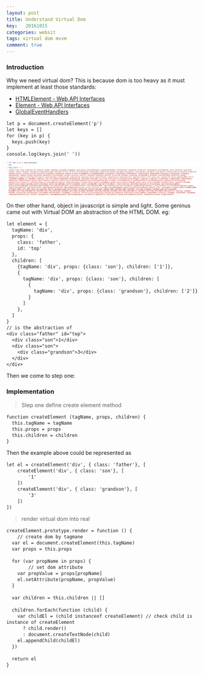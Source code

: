 ```yaml
---
layout: post
title: Understand Virtual Dom
key:   20161015
categories: websit
tags: virtual dom mvvm
comment: true
---
```


### Introduction

Why we need virtual dom? This is because dom is too heavy as it must implement at least those standards:

- [HTMLElement - Web API Interfaces](https://developer.mozilla.org/en-US/docs/Web/API/HTMLElement)
- [Element - Web API Interfaces](https://developer.mozilla.org/en-US/docs/Web/API/Element)
- [GlobalEventHandlers](https://developer.mozilla.org/en-US/docs/Web/API/GlobalEventHandlers)

```
let p = document.createElement('p')
let keys = []
for (key in p) {
  keys.push(key)
}
console.log(keys.join(' '))
```
![heavyDom](/assets/img/domheavy.png)

On ther other hand, object in javascript is simple and light. Some geninus came out with Virtual DOM an abstraction of the HTML DOM.
eg:

```
let element = {
  tagName: 'div',
  props: { 
    class: 'father',
    id: 'top'
  },
  children: [
    {tagName: 'div', props: {class: 'son'}, children: ['1']},
    {
      tagName: 'div', props: {class: 'son'}, children: [
        {
          tagName: 'div', props: {class: 'grandson'}, children: ['2']}
        }
      ]
    },
  ]
}
// is the abstraction of 
<div class="father" id="top">
  <div class="son">1</div> 
  <div class="son">
    <div class="grandson">3</div>
  </div> 
</div>
```
Then we come to step one:

### Implementation

> Step one define create element method

```
function createElement (tagName, props, children) {
  this.tagName = tagName
  this.props = props
  this.children = children
}
```
Then the example above could be represented as

```
let el = createElement('div', { class: 'father'}, [
	createElement('div', { class: 'son'}, [
		'1'
	])
	createElement('div', { class: 'grandson'}, [
		'3'
	])
])
```

> render virtual dom into real

```
createElement.prototype.render = function () {
	// create dom by tagmane
  var el = document.createElement(this.tagName)
  var props = this.props

  for (var propName in props) {
		// set dom attribute
    var propValue = props[propName]
    el.setAttribute(propName, propValue)
  }

  var children = this.children || []

  children.forEach(function (child) {
    var childEl = (child instanceof createElement) // check child is instance of createElement
      ? child.render()
      : document.createTextNode(child)
    el.appendChild(childEl)
  })

  return el
}
```

